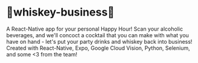 # 🍾whiskey-business🍾
A React-Native app for your personal Happy Hour! Scan your alcoholic beverages, and we'll concoct a cocktail that you can make with what you have on hand - let's put your party drinks and whiskey back into business!
Created with React-Native, Expo, Google Cloud Vision, Python, Selenium, and some <3 from the team!
